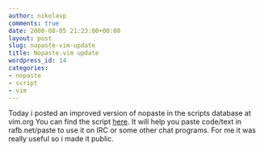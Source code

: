 ```yaml
---
author: nikolavp
comments: true
date: 2008-08-05 21:23:00+00:00
layout: post
slug: nopaste-vim-update
title: Nopaste.vim update
wordpress_id: 14
categories:
- nopaste
- script
- vim
---
```


Today i posted an improved version of nopaste in the scripts database at vim.org You can find the script [here](http://www.vim.org/scripts/script.php?script_id=2328). It will help you paste code/text in rafb.net/paste to use it on IRC or some other chat programs. For me it was really useful so i made it public.
